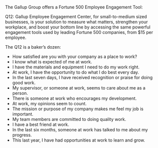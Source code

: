 The Gallup Group offers a Fortune 500 Employee Engagement Tool:

Q12: Gallup Employee Engagement Center, for small-to-medium sized businesses, is your solution to measure what matters, strengthen your workplace, and boost your bottom line by accessing the same powerful engagement tools used by leading Fortune 500 companies, from $15 per employee.

The Q12 is a baker’s dozen:

- How satisfied are you with your company as a place to work?
- I know what is expected of me at work.
- I have the materials and equipment I need to do my work right.
- At work, I have the opportunity to do what I do best every day.
- In the last seven days, I have received recognition or praise for doing good work.
- My supervisor, or someone at work, seems to care about me as a person.
- There is someone at work who encourages my development.
- At work, my opinions seem to count.
- The mission or purpose of my company makes me feel my job is important.
- My team members are committed to doing quality work.
- I have a best friend at work.
- In the last six months, someone at work has talked to me about my progress.
- This last year, I have had opportunities at work to learn and grow.
